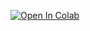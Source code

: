 [![Open In Colab](https://colab.research.google.com/assets/colab-badge.svg)](https://colab.research.google.com/drive/1CWcsShO6sW7f_bm6zT_A50NiTEcjuDcl?usp=sharing)
